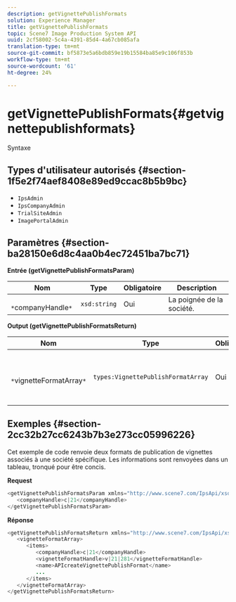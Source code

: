 ```yaml
---
description: getVignettePublishFormats
solution: Experience Manager
title: getVignettePublishFormats
topic: Scene7 Image Production System API
uuid: 2cf58002-5c4a-4391-85d4-4a67cb085afa
translation-type: tm+mt
source-git-commit: bf5873e5a6bdb859e19b15584ba85e9c106f853b
workflow-type: tm+mt
source-wordcount: '61'
ht-degree: 24%

---
```



# getVignettePublishFormats{#getvignettepublishformats}

Syntaxe

## Types d&#39;utilisateur autorisés {#section-1f5e2f74aef8408e89ed9ccac8b5b9bc}

* `IpsAdmin`
* `IpsCompanyAdmin`
* `TrialSiteAdmin`
* `ImagePortalAdmin`

## Paramètres {#section-ba28150e6d8c4aa0b4ec72451ba7bc71}

**Entrée (getVignettePublishFormatsParam)**

| Nom | Type | Obligatoire | Description |
|---|---|---|---|
| ` *`companyHandle`*` | `xsd:string` | Oui | La poignée de la société. |

**Output (getVignettePublishFormatsReturn)**

| Nom | Type | Obligatoire | Description |
|---|---|---|---|
| ` *`vignetteFormatArray`*` | `types:VignettePublishFormatArray` | Oui | Tableau des formats de publication de vignettes. |

## Exemples {#section-2cc32b27cc6243b7b3e273cc05996226}

Cet exemple de code renvoie deux formats de publication de vignettes associés à une société spécifique. Les informations sont renvoyées dans un tableau, tronqué pour être concis.

**Request**

```java
<getVignettePublishFormatsParam xmlns="http://www.scene7.com/IpsApi/xsd/2008-01-15">
   <companyHandle>c|21</companyHandle>
</getVignettePublishFormatsParam>
```

**Réponse**

```java
<getVignettePublishFormatsReturn xmlns="http://www.scene7.com/IpsApi/xsd/2008-01-15">
   <vignetteFormatArray>
      <items>
         <companyHandle>c|21</companyHandle>
         <vignetteFormatHandle>v|21|281</vignetteFormatHandle>
         <name>APIcreateVignettePublishFormat</name>
         ...
      </items>
   </vignetteFormatArray>
</getVignettePublishFormatsReturn>
```

